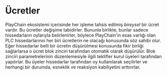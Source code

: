 # Ücretler

PlayChain ekosistemi içerisinde her işleme tahsis edilmiş *bireysel* bir ücret vardır. 
Bu ücretler değişime tabidirler. Bununla birlikte, bunlar sadece hissedarların oylarıyla 
belirlenirler, böylece PlayChain'in esas varlığı olan PLC hissedarlarının her biri 
ücretlerin ne olacağı konusunda söz sahibi olur. Eğer hissedarlar belli bir ücretin 
düşürülmesi konusunda fikir birliği sağlarlarsa o ücret blok zinciri tarafından otomatik 
olarak düşürülür. Blok zinciri parametrelerinin düzenlemesiyle ilgili teklifler kurul 
üyeleri tarafından yapılırlar. Bu üyeler hissedarlar tarafından oy kullanılarak seçilirler 
ve herhangi bir durumda, esneklik ve  reaksiyon kabiliyetini arttırırlar.
